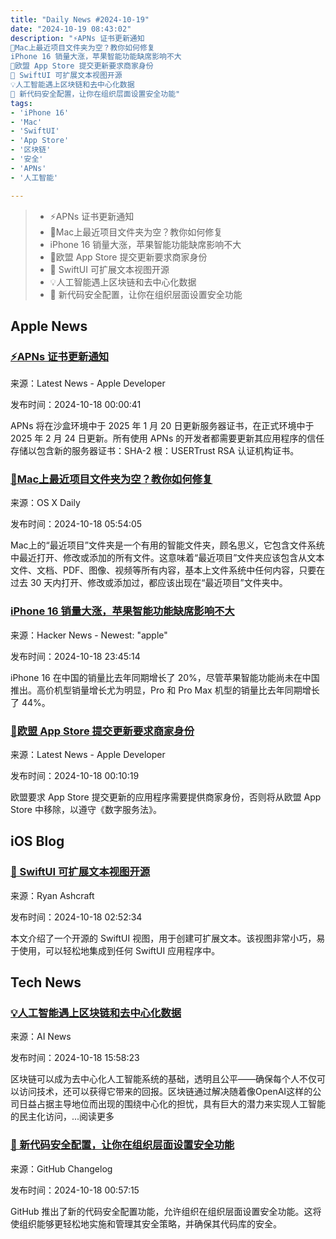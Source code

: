 ```yaml
---
title: "Daily News #2024-10-19"
date: "2024-10-19 08:43:02"
description: "⚡️APNs 证书更新通知
🌟Mac上最近项目文件夹为空？教你如何修复
iPhone 16 销量大涨，苹果智能功能缺席影响不大
🎉欧盟 App Store 提交更新要求商家身份
🎉 SwiftUI 可扩展文本视图开源
💡人工智能遇上区块链和去中心化数据
🎉 新代码安全配置，让你在组织层面设置安全功能"
tags: 
- 'iPhone 16'
- 'Mac'
- 'SwiftUI'
- 'App Store'
- '区块链'
- '安全'
- 'APNs'
- '人工智能'

---
```


> - ⚡️APNs 证书更新通知
> - 🌟Mac上最近项目文件夹为空？教你如何修复
> - iPhone 16 销量大涨，苹果智能功能缺席影响不大
> - 🎉欧盟 App Store 提交更新要求商家身份
> - 🎉 SwiftUI 可扩展文本视图开源
> - 💡人工智能遇上区块链和去中心化数据
> - 🎉 新代码安全配置，让你在组织层面设置安全功能

## Apple News

### [⚡️APNs 证书更新通知](https://developer.apple.com/news/?id=09za8wzy)

来源：Latest News - Apple Developer

发布时间：2024-10-18 00:00:41

APNs 将在沙盒环境中于 2025 年 1 月 20 日更新服务器证书，在正式环境中于 2025 年 2 月 24 日更新。所有使用 APNs 的开发者都需要更新其应用程序的信任存储以包含新的服务器证书：SHA-2 根：USERTrust RSA 认证机构证书。

### [🌟Mac上最近项目文件夹为空？教你如何修复](https://osxdaily.com/2024/10/17/how-to-fix-recents-folder-empty-on-mac/)

来源：OS X Daily

发布时间：2024-10-18 05:54:05

Mac上的“最近项目”文件夹是一个有用的智能文件夹，顾名思义，它包含文件系统中最近打开、修改或添加的所有文件。这意味着“最近项目”文件夹应该包含从文本文件、文档、PDF、图像、视频等所有内容，基本上文件系统中任何内容，只要在过去 30 天内打开、修改或添加过，都应该出现在“最近项目”文件夹中。

### [iPhone 16 销量大涨，苹果智能功能缺席影响不大](https://9to5mac.com/2024/10/18/iphone-16-sales-in-china-are-surprisingly-great-despite-apple-intelligence-uncertainty/)

来源：Hacker News - Newest: "apple"

发布时间：2024-10-18 23:45:14

iPhone 16 在中国的销量比去年同期增长了 20%，尽管苹果智能功能尚未在中国推出。高价机型销量增长尤为明显，Pro 和 Pro Max 机型的销量比去年同期增长了 44%。

### [🎉欧盟 App Store 提交更新要求商家身份](https://developer.apple.com/news/?id=yfacfeal)

来源：Latest News - Apple Developer

发布时间：2024-10-18 00:10:19

欧盟要求 App Store 提交更新的应用程序需要提供商家身份，否则将从欧盟 App Store 中移除，以遵守《数字服务法》。

## iOS Blog

### [🎉 SwiftUI 可扩展文本视图开源](https://ryanashcraft.com/introducing-expandable/)

来源：Ryan Ashcraft

发布时间：2024-10-18 02:52:34

本文介绍了一个开源的 SwiftUI 视图，用于创建可扩展文本。该视图非常小巧，易于使用，可以轻松地集成到任何 SwiftUI 应用程序中。

## Tech News

### [💡人工智能遇上区块链和去中心化数据](https://www.artificialintelligence-news.com/news/ai-meets-blockchain-and-decentralised-data/?utm_source=rss&utm_medium=rss&utm_campaign=ai-meets-blockchain-and-decentralised-data)

来源：AI News

发布时间：2024-10-18 15:58:23

区块链可以成为去中心化人工智能系统的基础，透明且公平——确保每个人不仅可以访问技术，还可以获得它带来的回报。区块链通过解决随着像OpenAI这样的公司日益占据主导地位而出现的围绕中心化的担忧，具有巨大的潜力来实现人工智能的民主化访问，...阅读更多

### [🎉 新代码安全配置，让你在组织层面设置安全功能](https://github.blog/changelog/2024-10-17-new-code-security-configurations-let-you-set-security-features-at-the-organization-level)

来源：GitHub Changelog

发布时间：2024-10-18 00:57:15

GitHub 推出了新的代码安全配置功能，允许组织在组织层面设置安全功能。这将使组织能够更轻松地实施和管理其安全策略，并确保其代码库的安全。

